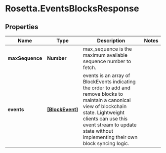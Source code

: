 # Rosetta.EventsBlocksResponse

## Properties

Name | Type | Description | Notes
------------ | ------------- | ------------- | -------------
**maxSequence** | **Number** | max_sequence is the maximum available sequence number to fetch. | 
**events** | [**[BlockEvent]**](BlockEvent.md) | events is an array of BlockEvents indicating the order to add and remove blocks to maintain a canonical view of blockchain state. Lightweight clients can use this event stream to update state without implementing their own block syncing logic. | 


